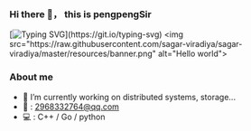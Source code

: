 ### Hi there 👋， this is pengpengSir
[![Typing SVG](https://readme-typing-svg.demolab.com?font=Fira+Code&color=14384E&center=true&repeat=false&width=435&lines=Fmt.Println(%22Hello%2CWorld!%22);Hello%2CWorld!)](https://git.io/typing-svg)
<img src="https://raw.githubusercontent.com/sagar-viradiya/sagar-viradiya/master/resources/banner.png" alt="Hello world">

### About me
- 🔭 I’m currently working on distributed systems, storage...
- :email: : 2968332764@qq.com <br>
- :computer: : C++ / Go / python

